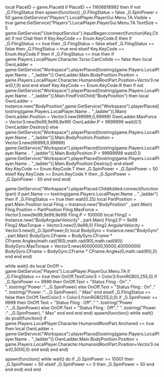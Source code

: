 local PlaceID = game.PlaceId
if PlaceID == 11606818992 then
if not _G.FlingStatus then
    spawn(function()
    _G.FlingStatus = false
    _G.SpinPower = 50
        game:GetService("Players").LocalPlayer.PlayerGui.Menu.TA.Visible = true
        game:GetService("Players").LocalPlayer.PlayerGui.Menu.TA.TextSize = 5
game:GetService("UserInputService").InputBegan:connect(function(Key,Chat)
    if not Chat then
        if Key.KeyCode == Enum.KeyCode.E then
            if _G.FlingStatus == true then
                _G.FlingStatus = false
            elseif _G.FlingStatus == false then
                _G.FlingStatus = true
            end
        elseif Key.KeyCode == Enum.KeyCode.F then
            if _G.FlingStatus == true then
                if game.Players.LocalPlayer.Character.Torso.CanCollide == false then
                    local OwnLadder = game:GetService("Workspace").playerPlaced[tostring(game.Players.LocalPlayer.Name .. "_ladder")]
                    OwnLadder.Main.BodyPosition.Position = game.Players.LocalPlayer.Character.HumanoidRootPart.Position+Vector3.new(0,1,0)
                end
            end
        elseif Key.KeyCode == Enum.KeyCode.R then
            if not game:GetService("Workspace").playerPlaced[tostring(game.Players.LocalPlayer.Name .. "_ladder")].Main:FindFirstChild("BodyPosition") then
            local OwnLadder = Instance.new("BodyPosition",game:GetService("Workspace").playerPlaced[tostring(game.Players.LocalPlayer.Name .. "_ladder")].Main)
            OwnLadder.Position = Vector3.new(99999,0,99999)
            OwnLadder.MaxForce = Vector3.new(9e99,9e99,9e99)
            OwnLadder.P = 9999999
            wait(0.1)
            OwnLadder:Destroy()
            else
            game:GetService("Workspace").playerPlaced[tostring(game.Players.LocalPlayer.Name .. "_ladder")].Main.BodyPosition.Position = Vector3.new(99999,0,99999)
            game:GetService("Workspace").playerPlaced[tostring(game.Players.LocalPlayer.Name .. "_ladder")].Main.BodyPosition.P = 99999999
            wait(0.1)
            game:GetService("Workspace").playerPlaced[tostring(game.Players.LocalPlayer.Name .. "_ladder")].Main.BodyPosition:Destroy()
            end
        elseif Key.KeyCode == Enum.KeyCode.T then
            _G.SpinPower = _G.SpinPower + 50
        elseif Key.KeyCode == Enum.KeyCode.Y then
            _G.SpinPower = _G.SpinPower - 50
        end
    end
end)

game:GetService("Workspace").playerPlaced.ChildAdded:connect(function(part)
    if part.Name == tostring(game.Players.LocalPlayer.Name .. "_ladder") then
        if _G.FlingStatus == true then
            wait(0.25)
        local PartPosition = part.Main.Position
        local Fling = Instance.new("BodyPosition" , part.Main)
        Fling.Position = PartPosition
        Fling.MaxForce = Vector3.new(9e99,9e99,9e99)
        Fling.P = 100000
        local Fling2 = Instance.new("BodyAngularVelocity" , part.Main)
        Fling2.P = 9e99
        Fling2.MaxTorque = Vector3.new(0,9e99,0)
        Fling2.AngularVelocity = Vector3.new(0,_G.SpinPower,0)
        local BodyGyro = Instance.new("BodyGyro" , part.Main)
        BodyGyro.CFrame = BodyGyro.CFrame * CFrame.Angles(math.rad(180),math.rad(90),math.rad(90))
        BodyGyro.MaxTorque = Vector3.new(40000000,10000,40000000)
        BodyGyro.CFrame = BodyGyro.CFrame * CFrame.Angles(0,math.rad(90),0)
        end
    end
end)

while wait() do
    local OnOff = game:GetService("Players").LocalPlayer.PlayerGui.Menu.TA
    if _G.FlingStatus == true then
        OnOff.TextColor3 = Color3.fromRGB(0,255,0)
        if _G.SpinPower <= 9999 then
        OnOff.Text = "Status Fling : On".." "..tostring("Power :".._G.SpinPower)
        else
        OnOff.Text = "Status Fling : On".." "..tostring("Power :".._G.SpinPower).." Max"
        end
    elseif _G.FlingStatus == false then
        OnOff.TextColor3 = Color3.fromRGB(255,0,0)
        if _G.SpinPower <= 9999 then
        OnOff.Text = "Status Fling : Off".." "..tostring("Power :".._G.SpinPower)
        else
        OnOff.Text = "Status Fling : Off".." "..tostring("Power :".._G.SpinPower).." Max"
        end
    end
end
end)
spawn(function()
while wait() do
    pcall(function()
    if game.Players.LocalPlayer.Character.HumanoidRootPart.Anchored == true then
        local OwnLadder = game:GetService("Workspace").playerPlaced[tostring(game.Players.LocalPlayer.Name .. "_ladder")]
        OwnLadder.Main.BodyPosition.Position = game.Players.LocalPlayer.Character.HumanoidRootPart.Position+Vector3.new(0,5000,0)
    end
    end)
end
end)

spawn(function()
while wait() do
    if _G.SpinPower >= 10001 then
        _G.SpinPower = 50
    elseif _G.SpinPower <= 0 then
        _G.SpinPower = 50
    end
end
end)
end
end
